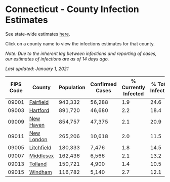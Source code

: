 # Connecticut - County Infection Estimates

See state-wide estimates [here](/infections/us-ct).

Click on a county name to view the infections estimates for that county.

*Note: Due to the inherent lag between infections and reporting of cases, our estimates of infections are as of 14 days ago.*

*Last updated: January 1, 2021*

|   FIPS Code |                   County |   Population |   Confirmed Cases |   % Currently Infected |   % Total Infected |
|-------------|--------------------------|--------------|-------------------|------------------------|--------------------|
|       09001 |   [Fairfield](fairfield) |      943,332 |            56,288 |                    1.9 |               24.6 |
|       09003 |     [Hartford](hartford) |      891,720 |            46,680 |                    2.2 |               18.4 |
|       09009 |   [New Haven](new-haven) |      854,757 |            47,375 |                    2.1 |               20.9 |
|       09011 | [New London](new-london) |      265,206 |            10,618 |                    2.0 |               11.5 |
|       09005 | [Litchfield](litchfield) |      180,333 |             7,476 |                    1.8 |               14.5 |
|       09007 |   [Middlesex](middlesex) |      162,436 |             6,566 |                    2.1 |               13.2 |
|       09013 |       [Tolland](tolland) |      150,721 |             4,900 |                    1.4 |               10.5 |
|       09015 |       [Windham](windham) |      116,782 |             5,140 |                    2.7 |               12.1 |